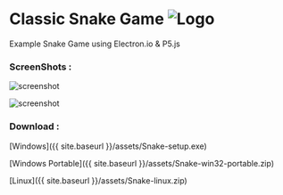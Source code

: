 
# Classic Snake Game ![Logo][logo]

Example Snake Game using Electron.io & P5.js

### ScreenShots :

![screenshot][ss1]

![screenshot][ss2]


### Download :

[Windows]({{ site.baseurl }}/assets/Snake-setup.exe)

[Windows Portable]({{ site.baseurl }}/assets/Snake-win32-portable.zip)

[Linux]({{ site.baseurl }}/assets/Snake-linux.zip)

[logo]: {{site.baseurl}}/assets/snake.png
[ss1]: {{site.baseurl}}/assets/ss.png
[ss2]: {{site.baseurl}}/assets/ss2.PNG
